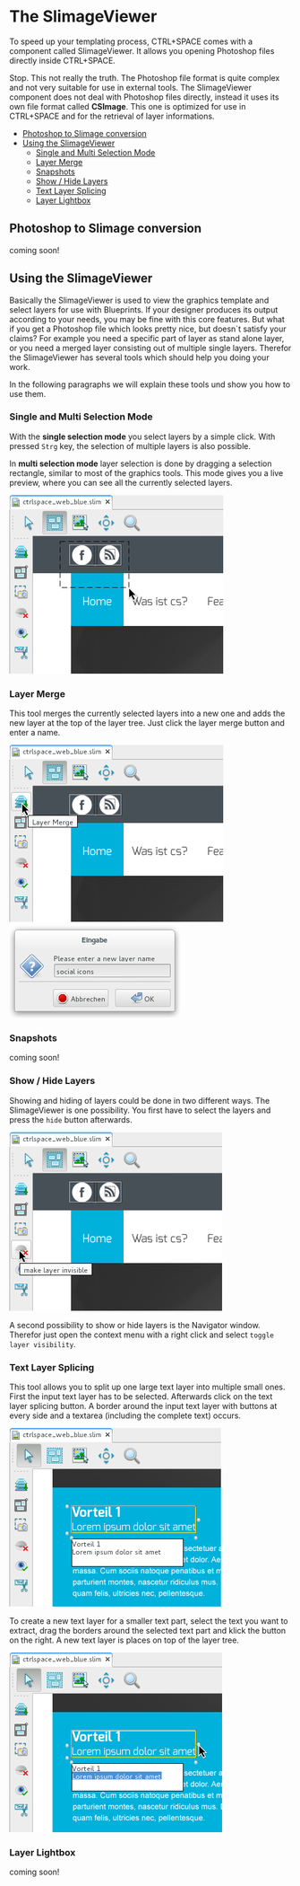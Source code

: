 # The SlimageViewer

To speed up your templating process, CTRL+SPACE comes with a component called SlimageViewer. It allows you opening Photoshop
files directly inside CTRL+SPACE.

Stop. This not really the truth. The Photoshop file format is quite complex and not very suitable for use in external
tools. The SlimageViewer component does not deal with Photoshop files directly, instead it uses its own file format called
**CSImage**. This one is optimized for use in CTRL+SPACE and for the retrieval of layer 
informations.

* [Photoshop to Slimage conversion](#Photoshop_to_Slimage_conversion)
* [Using the SlimageViewer](#Using_the_SlimageViewer)
    * [Single and Multi Selection Mode](#Single_and_Multi_Selection_Mode)
    * [Layer Merge](#Layer_Merge)
    * [Snapshots](#Snapshots)
    * [Show / Hide Layers](#Show_Hide_Layers)
    * [Text Layer Splicing](#Text_Layer_Splicing)
    * [Layer Lightbox](#Layer_Lightbox)

## Photoshop to Slimage conversion

coming soon!

## Using the SlimageViewer

Basically the SlimageViewer is used to view the graphics template and select layers for use with Blueprints. If your designer
produces its output according to your needs, you may be fine with this core features. But what if you get a Photoshop file which
looks pretty nice, but doesn`t satisfy your claims? For example you need a specific part of layer as stand alone layer,
or you need a merged layer consisting out of multiple single layers. Therefor the SlimageViewer has several tools which should help
you doing your work.

In the following paragraphs we will explain these tools und show you how to use them.

### Single and Multi Selection Mode

With the **single selection mode** you select layers by a simple click. With pressed `Strg` key, the selection of multiple layers
is also possible.

In **multi selection mode** layer selection is done by dragging a selection rectangle, similar to most of the graphics tools. 
This mode gives you a live preview, where you can see all the currently selected layers.

![SlimageViewer - multi selection mode](/images/simlageviewer_multi_selection_mode.png)

### Layer Merge

This tool merges the currently selected layers into a new one and adds the new layer at the top of the layer tree. Just
click the layer merge button and enter a name.

![SlimageViewer - merge button](/images/simlageviewer_layer_merge_button.png)
![SlimageViewer - enter name](/images/simlageviewer_layer_merge_name.png)

### Snapshots

coming soon!

### Show / Hide Layers

Showing and hiding of layers could be done in two different ways. The SlimageViewer is one possibility. You first have to 
select the layers and press the `hide` button afterwards.

![SlimageViewer - hide layer](/images/simlageviewer_layer_hide.png)

A second possibility to show or hide layers is the Navigator window. Therefor just open the context menu with a right click and
select `toggle layer visibility`.

### Text Layer Splicing

This tool allows you to split up one large text layer into multiple small ones. First the input text layer has to be selected.
Afterwards click on the text layer splicing button. A border around the input text layer with buttons at every side and a 
textarea (including the complete text) occurs. 

![SlimageViewer - text layer splicing textarea](/images/simlageviewer_text_layer_splicing_textarea.png)

To create a new text layer for a smaller text part, select the text you want to extract, drag the borders around
the selected text part and klick the button on the right. A new text layer is places on top of the layer tree.

![SlimageViewer - text layer splicing](/images/simlageviewer_text_layer_splicing_splice.png)

### Layer Lightbox

coming soon!